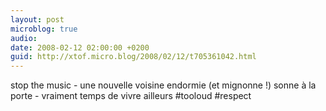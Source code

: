 ```yaml
---
layout: post
microblog: true
audio: 
date: 2008-02-12 02:00:00 +0200
guid: http://xtof.micro.blog/2008/02/12/t705361042.html
---
```

stop the music - une nouvelle voisine endormie (et mignonne !) sonne à la porte - vraiment temps de vivre ailleurs #tooloud #respect
